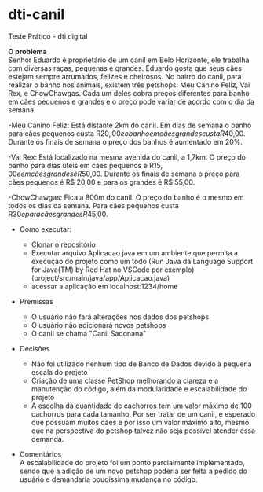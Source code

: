 # dti-canil
Teste Prático - dti digital      
  
**O problema**  
Senhor Eduardo é proprietário de um canil em Belo Horizonte, ele trabalha com
diversas raças, pequenas e grandes. Eduardo gosta que seus cães estejam sempre
arrumados, felizes e cheirosos.
No bairro do canil, para realizar o banho nos animais, existem três petshops: Meu
Canino Feliz, Vai Rex, e ChowChawgas. Cada um deles cobra preços diferentes para
banho em cães pequenos e grandes e o preço pode variar de acordo com o dia da
semana.  

-Meu Canino Feliz: Está distante 2km do canil. Em dias de semana o banho para
cães pequenos custa R$20,00 e o banho em cães grandes custa R$40,00.
Durante os finais de semana o preço dos banhos é aumentado em 20%.  

-Vai Rex: Está localizado na mesma avenida do canil, a 1,7km. O preço do banho
para dias úteis em cães pequenos é R$15,00 e em cães grandes é R$50,00.
Durante os finais de semana o preço para cães pequenos é R$ 20,00 e para os
grandes é R$ 55,00.   
     
-ChowChawgas: Fica a 800m do canil. O preço do banho é o mesmo em todos os
dias da semana. Para cães pequenos custa R$30 e para cães grandes R$45,00.    
      
- Como executar:  
  - Clonar o repositório  
  - Executar arquivo Aplicacao.java em um ambiente que permita a execução do projeto como um todo (Run Java da Language Support for Java(TM) by Red Hat no VSCode por exemplo) (project/src/main/java/app/Aplicacao.java)  
  - acessar a aplicação em localhost:1234/home  

- Premissas
  - O usuário não fará alterações nos dados dos petshops
  - O usuário não adicionará novos petshops  
  - O canil se chama "Canil Sadonana"

- Decisões
  - Não foi utilizado nenhum tipo de Banco de Dados devido à pequena escala do projeto
  - Criação de uma classe PetShop melhorando a clareza e a manutenção do código, além da modularidade e escalabilidade do projeto
  - A escolha da quantidade de cachorros tem um valor máximo de 100 cachorros para cada tamanho. Por ser tratar de um canil, é esperado que possuam muitos cães e por isso um valor máximo alto, mesmo que na perspectiva do petshop talvez não seja possível atender essa demanda.

- Comentários  
A escalabilidade do projeto foi um ponto parcialmente implementado, sendo que a adição de um novo petshop poderia ser feita a pedido do usuário e demandaria pouqíssima mudança no código. 

  
  


